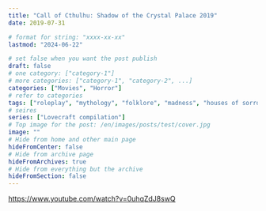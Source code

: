 ```yaml
---
title: "Call of Cthulhu: Shadow of the Crystal Palace 2019"
date: 2019-07-31

# format for string: "xxxx-xx-xx"
lastmod: "2024-06-22"

# set false when you want the post publish
draft: false
# one category: ["category-1"]
# more categories: ["category-1", "category-2", ...]
categories: ["Movies", "Horror"]
# refer to categories
tags: ["roleplay", "mythology", "folklore", "madness", "houses of sorrow", "lovecraft", "critical role"]
# seires
series: ["Lovecraft compilation"]
# Top image for the post: /en/images/posts/test/cover.jpg
image: ""
# Hide from home and other main page
hideFromCenter: false
# Hide from archive page
hideFromArchives: true
# Hide from everything but the archive
hideFromSection: false
---
```

https://www.youtube.com/watch?v=0uhqZdJ8swQ
<!--more-->
